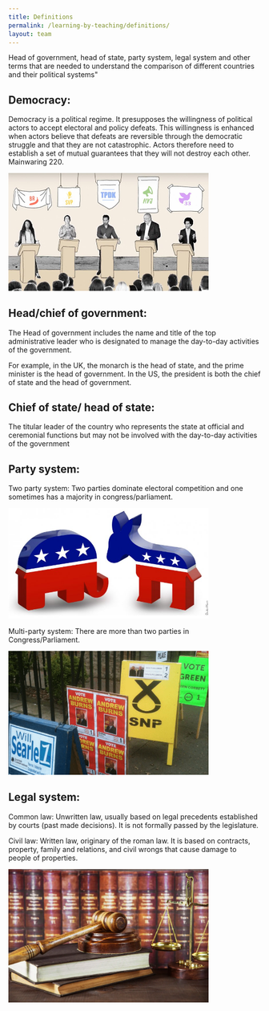 ```yaml
---
title: Definitions
permalink: /learning-by-teaching/definitions/
layout: team
---
```


Head of government, head of state, party system, legal system and other terms that are needed to understand the comparison of different countries and their political systems"

## Democracy: 
Democracy is a political regime. It presupposes the willingness of political actors to accept electoral and policy defeats. This willingness is enhanced when actors believe that defeats are reversible through the democratic struggle and that they are not catastrophic. Actors therefore need to establish a set of mutual guarantees that they will not destroy each other. Mainwaring 220.

<img src='/images/USA/democracy.jpeg' width=400 aligned=center>

## Head/chief of government:  
The Head of government includes the name and title of the top administrative leader who is designated to manage the day-to-day activities of the government. 

For example, in the UK, the monarch is the head of state, and the prime minister is the head of government. In the US, the president is both the chief of state and the head of government.

## Chief of state/ head of state: 
The titular leader of the country who represents the state at official and ceremonial functions but may not be involved with the day-to-day activities of the government

## Party system:
Two party system: Two parties dominate electoral competition and one sometimes has a majority in congress/parliament. 

<img src='/images/USA/partiesusa.jpeg' width=400 aligned=center>

Multi-party system: There are more than two parties in Congress/Parliament. 

<img src='/images/uk/partiesuk.png' width=400 aligned=center>

## Legal system: 
Common law: Unwritten law, usually based on legal precedents established by courts (past made decisions). It is not formally passed by the legislature. <br> 

Civil law: Written law, originary of the roman law. It is based on contracts, property, family and relations, and civil wrongs that cause damage to people of properties. <br> 

<img src='/images/uk/civilaw.webp' width=400 aligned=center>
